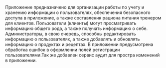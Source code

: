Приложение предназначено для организации работы по учету и хранению информации о пользователях, обеспечения безопасного доступа в приложение, а также составления рациона питания тренером для клиентов. Пользователи (клиенты) могут просматривать информацию общего рода, а также получать информацию о себе. Администраторы, в свою очередь, способны редактировать информацию о пользователях, а также добавлять и обновлять информацию о продуктах и рецептах.
В приложении предусмотрена обработка ошибок в оформлении полей регистрации пользователями.Так же добавлен сервис аудит для простра изменений в приложении.
